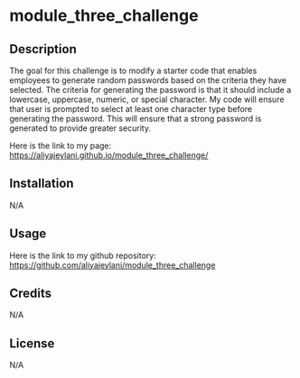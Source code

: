# module_three_challenge

## Description

The goal for this challenge is to modify a starter code that enables employees to generate random passwords based on the criteria they have selected. The criteria for generating the password is that it should include a lowercase, uppercase, numeric, or special character. My code will ensure that user is prompted to select at least one character type before generating the password. This will ensure that a strong password is generated to provide greater security. 

Here is the link to my page:
https://aliyajeylani.github.io/module_three_challenge/

## Installation

N/A

## Usage

Here is the link to my github repository: https://github.com/aliyajeylani/module_three_challenge

## Credits

N/A

## License

N/A
